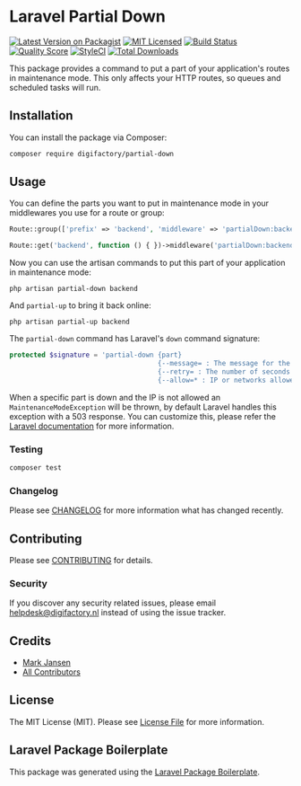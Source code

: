 # Laravel Partial Down

[![Latest Version on Packagist](https://img.shields.io/packagist/v/digifactory/laravel-partial-down.svg?style=flat-square)](https://packagist.org/packages/digifactory/laravel-partial-down)
[![MIT Licensed](https://img.shields.io/github/license/digifactory/laravel-partial-down?style=flat-square)](LICENSE.md)
[![Build Status](https://img.shields.io/travis/digifactory/laravel-partial-down/master.svg?style=flat-square)](https://travis-ci.org/digifactory/laravel-partial-down)
[![Quality Score](https://img.shields.io/scrutinizer/g/digifactory/laravel-partial-down.svg?style=flat-square)](https://scrutinizer-ci.com/g/digifactory/laravel-partial-down)
[![StyleCI](https://styleci.io/repos/272963036/shield?branch=master)](https://styleci.io/repos/272963036)
[![Total Downloads](https://img.shields.io/packagist/dt/digifactory/laravel-partial-down.svg?style=flat-square)](https://packagist.org/packages/digifactory/laravel-partial-down)

This package provides a command to put a part of your application's routes in maintenance mode. This only affects your HTTP routes, so queues and scheduled tasks will run.

## Installation

You can install the package via Composer:

```bash
composer require digifactory/partial-down
```

## Usage

You can define the parts you want to put in maintenance mode in your middlewares you use for a route or group:

```php
Route::group(['prefix' => 'backend', 'middleware' => 'partialDown:backend'], function () { });

Route::get('backend', function () { })->middleware('partialDown:backend');
```

Now you can use the artisan commands to put this part of your application in maintenance mode:

```
php artisan partial-down backend
```

And `partial-up` to bring it back online:

```
php artisan partial-up backend
```

The `partial-down` command has Laravel's `down` command signature:

```php
protected $signature = 'partial-down {part}
                                     {--message= : The message for the maintenance mode}
                                     {--retry= : The number of seconds after which the request may be retried}
                                     {--allow=* : IP or networks allowed to access the application while in maintenance mode}';
```

When a specific part is down and the IP is not allowed an `MaintenanceModeException` will be thrown, by default Laravel handles this exception with a 503 response. You can customize this, please refer the [Laravel documentation](https://laravel.com/docs/7.x/configuration#maintenance-mode) for more information.

### Testing

``` bash
composer test
```

### Changelog

Please see [CHANGELOG](CHANGELOG.md) for more information what has changed recently.

## Contributing

Please see [CONTRIBUTING](CONTRIBUTING.md) for details.

### Security

If you discover any security related issues, please email helpdesk@digifactory.nl instead of using the issue tracker.

## Credits

- [Mark Jansen](https://github.com/digifactory)
- [All Contributors](../../contributors)

## License

The MIT License (MIT). Please see [License File](LICENSE.md) for more information.

## Laravel Package Boilerplate

This package was generated using the [Laravel Package Boilerplate](https://laravelpackageboilerplate.com).